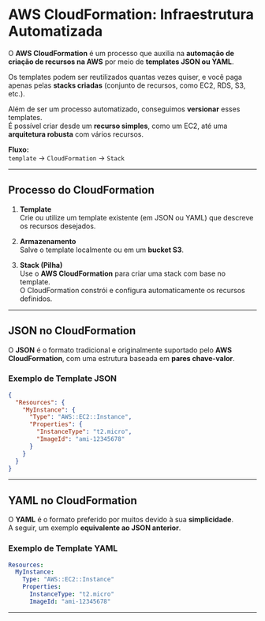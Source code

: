 # AWS CloudFormation: Infraestrutura Automatizada

O **AWS CloudFormation** é um processo que auxilia na **automação de criação de recursos na AWS** por meio de **templates JSON ou YAML**.

Os templates podem ser reutilizados quantas vezes quiser, e você paga apenas pelas **stacks criadas** (conjunto de recursos, como EC2, RDS, S3, etc.).

Além de ser um processo automatizado, conseguimos **versionar** esses templates.  
É possível criar desde um **recurso simples**, como um EC2, até uma **arquitetura robusta** com vários recursos.

**Fluxo:**  
`template` → `CloudFormation` → `Stack`

---

## Processo do CloudFormation

1. **Template**  
   Crie ou utilize um template existente (em JSON ou YAML) que descreve os recursos desejados.

2. **Armazenamento**  
   Salve o template localmente ou em um **bucket S3**.

3. **Stack (Pilha)**  
   Use o **AWS CloudFormation** para criar uma stack com base no template.  
   O CloudFormation constrói e configura automaticamente os recursos definidos.

---

## JSON no CloudFormation

O **JSON** é o formato tradicional e originalmente suportado pelo **AWS CloudFormation**, com uma estrutura baseada em **pares chave-valor**.

### Exemplo de Template JSON

```json
{
  "Resources": {
    "MyInstance": {
      "Type": "AWS::EC2::Instance",
      "Properties": {
        "InstanceType": "t2.micro",
        "ImageId": "ami-12345678"
      }
    }
  }
}
```

---

## YAML no CloudFormation

O **YAML** é o formato preferido por muitos devido à sua **simplicidade**.  
A seguir, um exemplo **equivalente ao JSON anterior**.

### Exemplo de Template YAML

```yaml
Resources:
  MyInstance:
    Type: "AWS::EC2::Instance"
    Properties:
      InstanceType: "t2.micro"
      ImageId: "ami-12345678"
```

---
